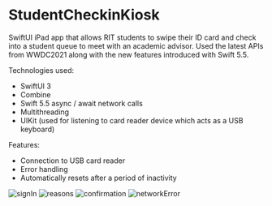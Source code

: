 # StudentCheckinKiosk
SwiftUI iPad app that allows RIT students to swipe their ID card and check into a student queue to meet with an academic advisor. Used the latest APIs from WWDC2021 along with the new features introduced with Swift 5.5. 

Technologies used:
- SwiftUI 3
- Combine
- Swift 5.5 async / await network calls
- Multithreading
- UIKit (used for listening to card reader device which acts as a USB keyboard)

Features:
- Connection to USB card reader
- Error handling
- Automatically resets after a period of inactivity

![signIn](https://user-images.githubusercontent.com/35939405/148576125-bbb8f197-e0ec-41b0-a311-d6922786b3f8.png)
![reasons](https://user-images.githubusercontent.com/35939405/148576156-11c38f38-6171-470f-a1d5-3155d7efbbcb.png)
![confirmation](https://user-images.githubusercontent.com/35939405/148576167-9a16923f-0390-4d96-8364-4e5b12da68c4.png)
![networkError](https://user-images.githubusercontent.com/35939405/148576178-356c7dfb-dc8f-4d49-9076-0dc2dd75e3bd.png)
